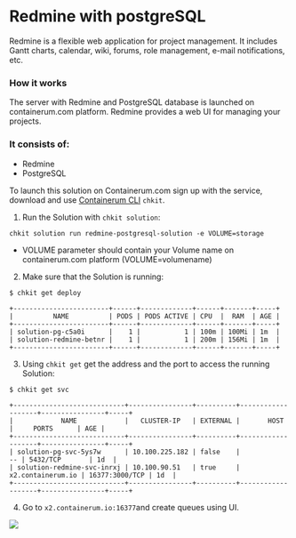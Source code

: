 # Redmine with postgreSQL

Redmine is a flexible web application for project management. It includes Gantt charts, calendar, wiki, forums, role management, e-mail notifications, etc.

### How it works

The server with Redmine and PostgreSQL database is launched on containerum.com platform. Redmine provides a web UI for managing your projects.

### It consists of:

* Redmine
* PostgreSQL


To launch this solution on Containerum.com sign up with the service, download and use [Containerum CLI](https://github.com/containerum/chkit) `chkit`.

1. Run the Solution with `chkit solution`:
```
chkit solution run redmine-postgresql-solution -e VOLUME=storage
```
* VOLUME parameter should contain your Volume name on containerum.com platform (VOLUME=volumename)

2. Make sure that the Solution is running:
```
$ chkit get deploy

+------------------------+------+-------------+------+-------+-----+
|          NAME          | PODS | PODS ACTIVE | CPU  |  RAM  | AGE |
+------------------------+------+-------------+------+-------+-----+
| solution-pg-c5a0i      |    1 |           1 | 100m | 100Mi | 1m  |
| solution-redmine-betnr |    1 |           1 | 200m | 156Mi | 1m  |
+------------------------+------+-------------+------+-------+-----+
```

3. Using `chkit get` get the address and the port to access the running Solution:
```
$ chkit get svc

+----------------------------+----------------+----------+-------------------+----------------+-----+
|            NAME            |   CLUSTER-IP   | EXTERNAL |       HOST        |     PORTS      | AGE |
+----------------------------+----------------+----------+-------------------+----------------+-----+
| solution-pg-svc-5ys7w      | 10.100.225.182 | false    |                -- | 5432/TCP       | 1d  |
| solution-redmine-svc-inrxj | 10.100.90.51   | true     | x2.containerum.io | 16377:3000/TCP | 1d  |
+----------------------------+----------------+----------+-------------------+----------------+-----+
```
4. Go to `x2.containerum.io:16377`and create queues using UI.

![](/gif/redminepsqlsln.gif)
